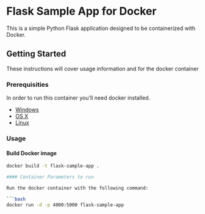 # Flask Sample App for Docker

This is a simple Python Flask application designed to be containerized with Docker.

## Getting Started

These instructions will cover usage information and for the docker container 

### Prerequisities

In order to run this container you'll need docker installed.

* [Windows](https://docs.docker.com/docker-for-windows/install/)
* [OS X](https://docs.docker.com/docker-for-mac/install/)
* [Linux](https://docs.docker.com/engine/install/)

### Usage

#### Build Docker image

```bash
docker build -t flask-sample-app .

#### Container Parameters to run

Run the docker container with the following command:

```bash
docker run -d -p 4000:5000 flask-sample-app
